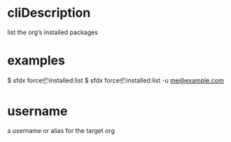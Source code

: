 # cliDescription

list the org’s installed packages

# examples

$ sfdx force:package:installed:list
$ sfdx force:package:installed:list -u me@example.com

# username

a username or alias for the target org
